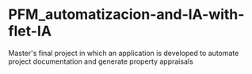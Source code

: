 # PFM_automatizacion-and-IA-with-flet-IA
Master's final project in which an application is developed to automate project documentation and generate property appraisals
